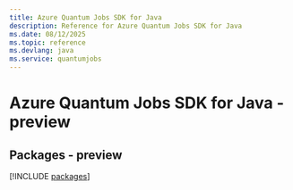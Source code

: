```yaml
---
title: Azure Quantum Jobs SDK for Java
description: Reference for Azure Quantum Jobs SDK for Java
ms.date: 08/12/2025
ms.topic: reference
ms.devlang: java
ms.service: quantumjobs
---
```

# Azure Quantum Jobs SDK for Java - preview
## Packages - preview
[!INCLUDE [packages](quantum-jobs-index.md)]